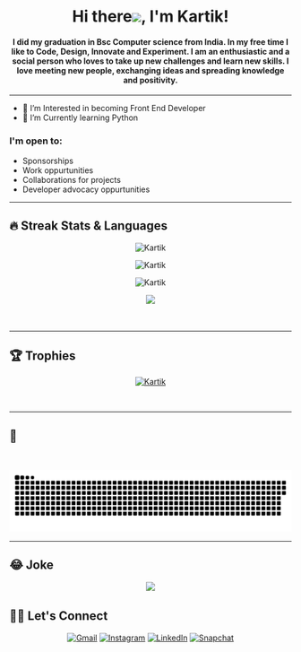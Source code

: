 <h1 align="center">Hi there<img src="https://media.giphy.com/media/hvRJCLFzcasrR4ia7z/giphy.gif" width="35">, I'm Kartik! </h1>

<h4 align="center">
I did my graduation in Bsc Computer science from India. In my free time I like to Code, Design, Innovate and Experiment. I am an enthusiastic and a social person who loves to take up new challenges and learn new skills. I love meeting new people, exchanging ideas and spreading knowledge and positivity.
</h4>

<hr></hr>

- 👀 I’m Interested in becoming Front End Developer
- 🌱 I’m Currently learning Python

### I'm open to:
- Sponsorships 
- Work oppurtunities
- Collaborations for projects
- Developer advocacy oppurtunities 

<hr></hr>

## 🔥 Streak Stats & Languages
<p align="center"><img src=https://github-readme-stats.vercel.app/api?username=Kartik02&theme=highcontrast&show_icons=true&count_private=true alt="Kartik" /></p>
<p align="center"><img src="https://github-readme-streak-stats.herokuapp.com/?user=Kartik02&theme=algolia" alt="Kartik" /></p>
<p align="center"><img src="https://github-readme-stats.vercel.app/api/top-langs/?username=Kartik02&theme=algolia&layout=compact" alt="Kartik" /></p> 
<p align="center"><img src=https://komarev.com/ghpvc/?username=Kartik02 /></p>
<br>
<hr/>

## 🏆 Trophies
<p align="center"> <a href="https://github.com/Kartik02"><img
      src="https://github-profile-trophy.vercel.app/?username=Kartik02&row=1&column=6&theme=algolia" alt="Kartik" /></a>  </p>

<br>
<hr/>

## 🐍
  <br>
  <p align="center">
  <img src="https://raw.githubusercontent.com/jaypavasiya/jaypavasiya/output/github-contribution-grid-snake-dark.svg" alt="snake"></center>
</p>

<hr/>

## 😂 Joke
<div align="center">
<img src='https://readme-jokes.vercel.app/api?hideBorder&theme=tokyonight' />
</div>

## 🙋‍♀️ Let's Connect
<p align="center">
  <a href="mailto:kartikpoojari29@gmail.com"><img src="https://img.icons8.com/bubbles/50/000000/gmail.png" title='Gmail' alt="Gmail"/></a>
  <a href="https://instagram.com/kartik._______"><img src="https://img.icons8.com/bubbles/50/000000/instagram.png" title='Instagram' alt="Instagram"/></a>
  <a href="https://in.linkedin.com/in/"><img src="https://img.icons8.com/bubbles/50/000000/linkedin.png" title='LinkedIn' alt="LinkedIn"/></a>
  <a href="https://www.snapchat.com/add/kartikpoojari22?share_id=4XIGp035UsA&locale=en-US"><img src="https://img.icons8.com/bubbles/50/000000/snapchat.png" title='Snapchat' alt="Snapchat"/></a>
  
</p>
